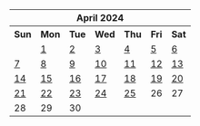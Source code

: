 <table align="center" border="0" cellpadding="0" cellspacing="0" class="month">
 <tr>
  <th class="month" colspan="7">
   April 2024
  </th>
 </tr>
 <tr>
  <th class="sun">
   Sun
  </th>
  <th class="mon">
   Mon
  </th>
  <th class="tue">
   Tue
  </th>
  <th class="wed">
   Wed
  </th>
  <th class="thu">
   Thu
  </th>
  <th class="fri">
   Fri
  </th>
  <th class="sat">
   Sat
  </th>
 </tr>
 <tr>
  <td class="noday">
  </td>
  <td class="mon">
   <a href="20240401.py">
    1
   </a>
  </td>
  <td class="tue">
   <a href="20240402.py">
    2
   </a>
  </td>
  <td class="wed">
   <a href="20240403.py">
    3
   </a>
  </td>
  <td class="thu">
   <a href="20240404.py">
    4
   </a>
  </td>
  <td class="fri">
   <a href="20240405.py">
    5
   </a>
  </td>
  <td class="sat">
   <a href="20240406.py">
    6
   </a>
  </td>
 </tr>
 <tr>
  <td class="sun">
   <a href="20240407.py">
    7
   </a>
  </td>
  <td class="mon">
   <a href="20240408.py">
    8
   </a>
  </td>
  <td class="tue">
   <a href="20240409.py">
    9
   </a>
  </td>
  <td class="wed">
   <a href="20240410.py">
    10
   </a>
  </td>
  <td class="thu">
   <a href="20240411.py">
    11
   </a>
  </td>
  <td class="fri">
   <a href="20240412.py">
    12
   </a>
  </td>
  <td class="sat">
   <a href="20240413.py">
    13
   </a>
  </td>
 </tr>
 <tr>
  <td class="sun">
   <a href="20240414.py">
    14
   </a>
  </td>
  <td class="mon">
   <a href="20240415.py">
    15
   </a>
  </td>
  <td class="tue">
   <a href="20240416.py">
    16
   </a>
  </td>
  <td class="wed">
   <a href="20240417.py">
    17
   </a>
  </td>
  <td class="thu">
   <a href="20240418.py">
    18
   </a>
  </td>
  <td class="fri">
   <a href="20240419.py">
    19
   </a>
  </td>
  <td class="sat">
   <a href="20240420.py">
    20
   </a>
  </td>
 </tr>
 <tr>
  <td class="sun">
   <a href="20240421.py">
    21
   </a>
  </td>
  <td class="mon">
   <a href="20240422.py">
    22
   </a>
  </td>
  <td class="tue">
   <a href="20240423.py">
    23
   </a>
  </td>
  <td class="wed">
   <a href="20240424.py">
    24
   </a>
  </td>
  <td class="thu">
   <a href="20240425.py">
    25
   </a>
  </td>
  <td class="fri">
   26
  </td>
  <td class="sat">
   27
  </td>
 </tr>
 <tr>
  <td class="sun">
   28
  </td>
  <td class="mon">
   29
  </td>
  <td class="tue">
   30
  </td>
  <td class="noday">
  </td>
  <td class="noday">
  </td>
  <td class="noday">
  </td>
  <td class="noday">
  </td>
 </tr>
</table>
